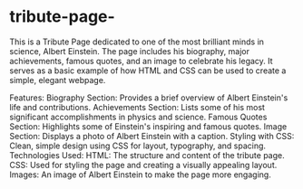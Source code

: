 # tribute-page-
This is a Tribute Page dedicated to one of the most brilliant minds in science, Albert Einstein. The page includes his biography, major achievements, famous quotes, and an image to celebrate his legacy. It serves as a basic example of how HTML and CSS can be used to create a simple, elegant webpage.

Features:
Biography Section: Provides a brief overview of Albert Einstein's life and contributions.
Achievements Section: Lists some of his most significant accomplishments in physics and science.
Famous Quotes Section: Highlights some of Einstein's inspiring and famous quotes.
Image Section: Displays a photo of Albert Einstein with a caption.
Styling with CSS: Clean, simple design using CSS for layout, typography, and spacing.
Technologies Used:
HTML: The structure and content of the tribute page.
CSS: Used for styling the page and creating a visually appealing layout.
Images: An image of Albert Einstein to make the page more engaging.


